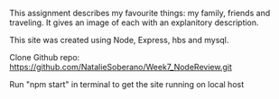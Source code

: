 This assignment describes my favourite things: my family, friends and traveling. It gives an image of each with an explanitory description. 

This site was created using Node, Express, hbs and mysql. 

Clone Github repo: https://github.com/NatalieSoberano/Week7_NodeReview.git

Run "npm start" in terminal to get the site running on local host